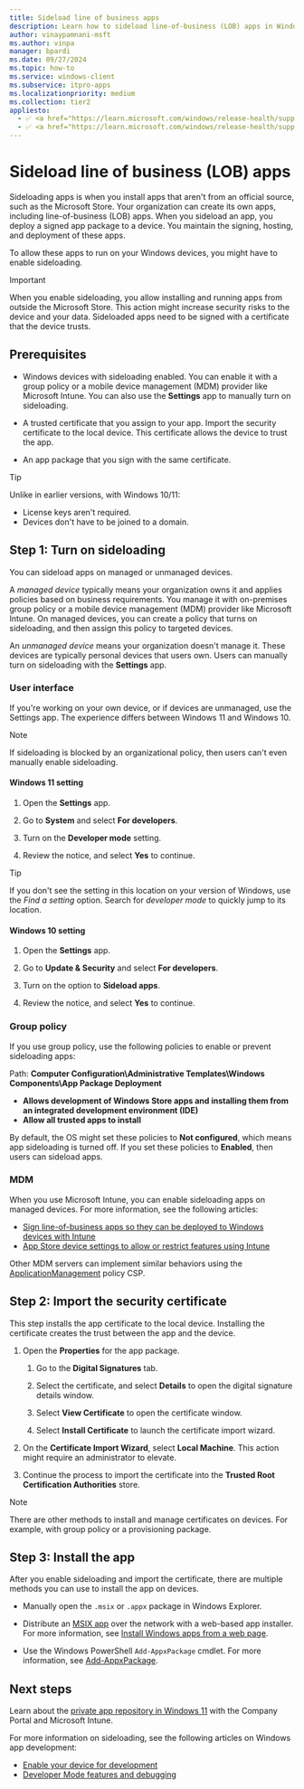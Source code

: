 ```yaml
---
title: Sideload line of business apps
description: Learn how to sideload line-of-business (LOB) apps in Windows client operating systems. When you sideload an app, you deploy a signed app package to a device.
author: vinaypamnani-msft
ms.author: vinpa
manager: bpardi
ms.date: 09/27/2024
ms.topic: how-to
ms.service: windows-client
ms.subservice: itpro-apps
ms.localizationpriority: medium
ms.collection: tier2
appliesto:
  - ✅ <a href="https://learn.microsoft.com/windows/release-health/supported-versions-windows-client" target="_blank">Windows 11</a>
  - ✅ <a href="https://learn.microsoft.com/windows/release-health/supported-versions-windows-client" target="_blank">Windows 10</a>
---
```


# Sideload line of business (LOB) apps

Sideloading apps is when you install apps that aren't from an official source, such as the Microsoft Store. Your organization can create its own apps, including line-of-business (LOB) apps. When you sideload an app, you deploy a signed app package to a device. You maintain the signing, hosting, and deployment of these apps.

To allow these apps to run on your Windows devices, you might have to enable sideloading.

> [!IMPORTANT]
> When you enable sideloading, you allow installing and running apps from outside the Microsoft Store. This action might increase security risks to the device and your data. Sideloaded apps need to be signed with a certificate that the device trusts.

## Prerequisites

- Windows devices with sideloading enabled. You can enable it with a group policy or a mobile device management (MDM) provider like Microsoft Intune. You can also use the **Settings** app to manually turn on sideloading.

- A trusted certificate that you assign to your app. Import the security certificate to the local device. This certificate allows the device to trust the app.

- An app package that you sign with the same certificate.

> [!TIP]
> Unlike in earlier versions, with Windows 10/11:
>
> - License keys aren't required.
> - Devices don't have to be joined to a domain.

## Step 1: Turn on sideloading

You can sideload apps on managed or unmanaged devices.

A *managed device* typically means your organization owns it and applies policies based on business requirements. You manage it with on-premises group policy or a mobile device management (MDM) provider like Microsoft Intune. On managed devices, you can create a policy that turns on sideloading, and then assign this policy to targeted devices.

An *unmanaged device* means your organization doesn't manage it. These devices are typically personal devices that users own. Users can manually turn on sideloading with the **Settings** app.

### User interface

If you're working on your own device, or if devices are unmanaged, use the Settings app. The experience differs between Windows 11 and Windows 10.

> [!NOTE]
> If sideloading is blocked by an organizational policy, then users can't even manually enable sideloading.

#### Windows 11 setting

1. Open the **Settings** app.

1. Go to **System** and select **For developers**.

1. Turn on the **Developer mode** setting.

1. Review the notice, and select **Yes** to continue.

> [!TIP]
> If you don't see the setting in this location on your version of Windows, use the *Find a setting* option. Search for *developer mode* to quickly jump to its location.

#### Windows 10 setting

1. Open the **Settings** app.

1. Go to **Update & Security** and select **For developers**.

1. Turn on the option to **Sideload apps**.

1. Review the notice, and select **Yes** to continue.

### Group policy

If you use group policy, use the following policies to enable or prevent sideloading apps:

Path: **Computer Configuration\Administrative Templates\Windows Components\App Package Deployment**

- **Allows development of Windows Store apps and installing them from an integrated development environment (IDE)**
- **Allow all trusted apps to install**

By default, the OS might set these policies to **Not configured**, which means app sideloading is turned off. If you set these policies to **Enabled**, then users can sideload apps.

### MDM

When you use Microsoft Intune, you can enable sideloading apps on managed devices. For more information, see the following articles:

- [Sign line-of-business apps so they can be deployed to Windows devices with Intune](/mem/intune/apps/app-sideload-windows)
- [App Store device settings to allow or restrict features using Intune](/mem/intune/configuration/device-restrictions-windows-10#app-store)

Other MDM servers can implement similar behaviors using the [ApplicationManagement](/windows/client-management/mdm/policy-csp-applicationmanagement) policy CSP.

## Step 2: Import the security certificate

This step installs the app certificate to the local device. Installing the certificate creates the trust between the app and the device.

1. Open the **Properties** for the app package.

    1. Go to the **Digital Signatures** tab.

    1. Select the certificate, and select **Details** to open the digital signature details window.

    1. Select **View Certificate** to open the certificate window.

    1. Select **Install Certificate** to launch the certificate import wizard.

1. On the **Certificate Import Wizard**, select **Local Machine**. This action might require an administrator to elevate.

1. Continue the process to import the certificate into the **Trusted Root Certification Authorities** store.

> [!NOTE]
> There are other methods to install and manage certificates on devices. For example, with group policy or a provisioning package.

## Step 3: Install the app

After you enable sideloading and import the certificate, there are multiple methods you can use to install the app on devices.

- Manually open the `.msix` or `.appx` package in Windows Explorer.

- Distribute an [MSIX app](/windows/msix/overview) over the network with a web-based app installer. For more information, see [Install Windows apps from a web page](/windows/msix/app-installer/installing-windows10-apps-web).

- Use the Windows PowerShell `Add-AppxPackage` cmdlet. For more information, see [Add-AppxPackage](/powershell/module/appx/add-appxpackage).

## Next steps

Learn about the [private app repository in Windows 11](private-app-repository-mdm-company-portal-windows-11.md) with the Company Portal and Microsoft Intune.

For more information on sideloading, see the following articles on Windows app development:

- [Enable your device for development](/windows/apps/get-started/enable-your-device-for-development)
- [Developer Mode features and debugging](/windows/apps/get-started/developer-mode-features-and-debugging)
